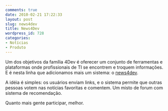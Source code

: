 ```yaml
---
comments: true
date: 2010-02-21 17:22:33
layout: post
slug: news4dev
title: News4Dev
wordpress_id: 728
categories:
- Notícias
- Produto
---
```


Um dos objetivos da família 4Dev é oferecer um conjunto de ferramentas e plataformas onde profissionais de TI se encontrem e troquem informações. E é nesta linha que adicionamos mais um sistema: o [news4dev](http://news.log4dev.com/).

A idéia é simples: os usuários enviam links, e o sistema permite que outras pessoas votem nas notícias favoritas e comentem. Um misto de forum com sistema de recomendação.

Quanto mais gente participar, melhor.
